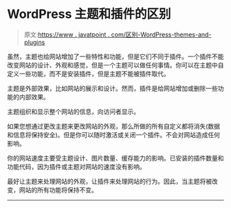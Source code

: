 # WordPress 主题和插件的区别

> 原文:[https://www . javatpoint . com/区别-WordPress-themes-and-plugins](https://www.javatpoint.com/difference-between-wordpress-themes-and-plugins)

虽然，主题也给网站增加了一些特性和功能，但是它们不同于插件。一个插件不能改变网站的设计、外观和感觉，但是一个主题可以做任何事情。你可以在主题中自定义一些功能，而不是安装插件，但是主题不能被插件取代。

主题是外部效果，比如网站的展示和设计。然而，插件是给网站增加或删除一些功能的内部效果。

主题组织和显示整个网站的信息，向访问者显示。

如果您想通过更改主题来更改网站的外观，那么所做的所有自定义都将消失(数据和信息将保持安全)。但是你可以随时激活或关闭一个插件。不会对网站造成任何影响。

你的网站速度主要受主题设计、图片数量、缓存能力的影响。已安装的插件数量和功能代码，因为插件或主题对网站的速度没有影响。

最好让主题来处理网站的外观，让插件来处理网站的行为。因此，当主题将被改变，网站的所有功能将保持不变。

* * *